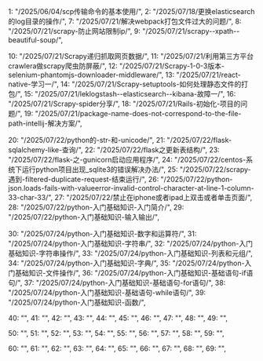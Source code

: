 1: "/2025/06/04/scp传输命令的基本使用/",
2: "/2025/07/18/更换elasticsearch的log目录的操作/",
7: "/2025/07/21/解决webpack打包文件过大的问题/",
8: "/2025/07/21/scrapy-防止网站限制ip/",
9: "/2025/07/21/scrapy--xpath--beautiful-soup/",

10: "/2025/07/21/Scrapy递归抓取网页数据/",
11: "/2025/07/21/利用第三方平台crawlera做scrapy爬虫防屏蔽/",
12: "/2025/07/21/Scrapy-1-0-3版本-selenium-phantomjs-downloader-middleware/",
13: "/2025/07/21/react-native-学习一/",
14: "/2025/07/21/Scrapy-setuptools-如何处理静态文件的打包/",
15: "/2025/07/21/leklogstash--elasticsearch--kibana-故障一/",
16: "/2025/07/21/Scrapy-spider分享/",
18: "/2025/07/21/Rails-初始化-项目的问题/",
19: "/2025/07/21/package-name-does-not-correspond-to-the-file-path-intellij-解决方案/",

20: "/2025/07/22/python的-str-和-unicode/",
21: "/2025/07/22/flask-sqlalchemy-like-查询/",
22: "/2025/07/22/flask之更新表结构/",
23: "/2025/07/22/flask-之-gunicorn启动应用程序/",
24: "/2025/07/22/centos-系统下运行python项目出现_sqlite3的错误解决办法/",
25: "/2025/07/22/scrapy-遇到-filtered-duplicate-request-结束运行/",
26: "/2025/07/22/python-json.loads-fails-with-valueerror-invalid-control-character-at-line-1-column-33-char-33/",
27: "/2025/07/22/禁止在iphone或者ipad上双击或者单击页面/",
28: "/2025/07/22/python-入门基础知识-入门简介/",
29: "/2025/07/22/python-入门基础知识-输入输出/",

30: "/2025/07/24/python-入门基础知识-数字和运算符/",
31: "/2025/07/24/python-入门基础知识-字符串/",
32: "/2025/07/24/python-入门基础知识-字符串操作/",
33: "/2025/07/24/python-入门基础知识-列表和元组/",
34: "/2025/07/24/python-入门基础知识-字典/",
35: "/2025/07/24/python-入门基础知识-文件操作/",
36: "/2025/07/24/python-入门基础知识-基础语句-if语句/",
37: "/2025/07/24/python-入门基础知识-基础语句-for语句/",
38: "/2025/07/24/python-入门基础知识-基础语句-while语句/",
39: "/2025/07/24/python-入门基础知识-函数/",

40: "",
41: "",
42: "",
43: "",
44: "",
45: "",
46: "",
47: "",
48: "",
49: "",

50: "",
51: "",
52: "",
53: "",
54: "",
55: "",
56: "",
57: "",
58: "",
59: "",

60: "",
61: "",
62: "",
63: "",
64: "",
65: "",
66: "",
67: "",
68: "",
69: "",
